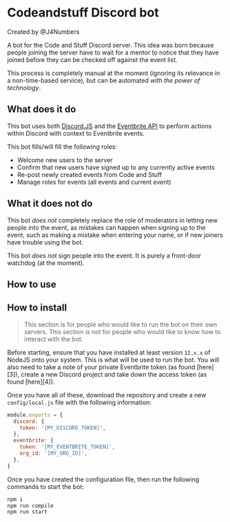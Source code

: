 # Codeandstuff Discord bot

Created by @J4Numbers

A bot for the Code and Stuff Discord server. This idea was born because people
joining the server have to wait for a mentor to notice that they have joined
before they can be checked off against the event list.

This process is completely manual at the moment (ignoring its relevance in a
non-time-based service), but can be automated _with the power of technology_.

## What does it do

This bot uses both [Discord.JS][1] and the [Eventbrite API][2] to perform
actions within Discord with context to Eventbrite events.

This bot fills/will fill the following roles:
- Welcome new users to the server
- Confirm that new users have signed up to any currently active events
- Re-post newly created events from Code and Stuff
- Manage roles for events (all events and current event)

[1]: https://discord.js.org/#/
[2]: https://www.eventbrite.com/platform/api#

## What it does not do

This bot _does not_ completely replace the role of moderators in letting new
people into the event, as mistakes can happen when signing up to the event,
such as making a mistake when entering your name, or if new joiners have
trouble using the bot.

This bot _does not_ sign people into the event. It is purely a front-door
watchdog (at the moment).

## How to use

## How to install

> This section is for people who would like to run the bot on their own
> servers. This section _is not_ for people who would like to know how to
> interact with the bot.

Before starting, ensure that you have installed at least version `12.x.x` of
NodeJS onto your system. This is what will be used to run the bot. You will also
need to take a note of your private Eventbrite token (as found [here][3]),
create a new Discord project and take down the access token (as found [here][4]).

Once you have all of these, download the repository and create a new
`config/local.js` file with the following information:

```js
module.exports = {
  discord: {
    token: '[MY_DISCORD_TOKEN]',
  },
  eventbrite: {
    token: '[MY_EVENTBRITE_TOKEN]',
    org_id: '[MY_ORG_ID]',
  },
}
```

Once you have created the configuration file, then run the following commands
to start the bot:

```bash
npm i
npm run compile
npm run start
```
